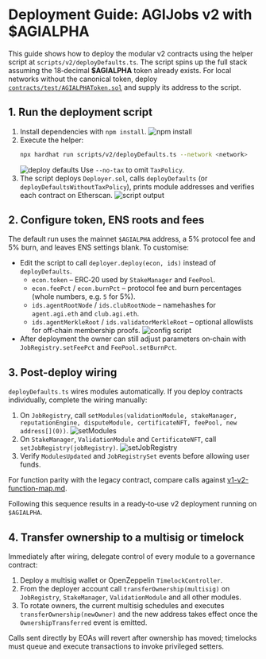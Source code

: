# Deployment Guide: AGIJobs v2 with $AGIALPHA

This guide shows how to deploy the modular v2 contracts using the helper script at `scripts/v2/deployDefaults.ts`. The script spins up the full stack assuming the 18‑decimal **$AGIALPHA** token already exists. For local networks without the canonical token, deploy [`contracts/test/AGIALPHAToken.sol`](../contracts/test/AGIALPHAToken.sol) and supply its address to the script.

## 1. Run the deployment script

1. Install dependencies with `npm install`.
   ![npm install](https://via.placeholder.com/650x150?text=npm+install)
2. Execute the helper:
   ```bash
   npx hardhat run scripts/v2/deployDefaults.ts --network <network>
   ```
   ![deploy defaults](https://via.placeholder.com/650x150?text=deployDefaults.ts)
   Use `--no-tax` to omit `TaxPolicy`.
3. The script deploys `Deployer.sol`, calls `deployDefaults` (or `deployDefaultsWithoutTaxPolicy`), prints module addresses and verifies each contract on Etherscan.
   ![script output](https://via.placeholder.com/650x150?text=module+addresses)

## 2. Configure token, ENS roots and fees

The default run uses the mainnet `$AGIALPHA` address, a 5% protocol fee and 5% burn, and leaves ENS settings blank. To customise:

- Edit the script to call `deployer.deploy(econ, ids)` instead of `deployDefaults`.
  - `econ.token` – ERC‑20 used by `StakeManager` and `FeePool`.
  - `econ.feePct` / `econ.burnPct` – protocol fee and burn percentages (whole numbers, e.g. `5` for 5%).
  - `ids.agentRootNode` / `ids.clubRootNode` – namehashes for `agent.agi.eth` and `club.agi.eth`.
  - `ids.agentMerkleRoot` / `ids.validatorMerkleRoot` – optional allowlists for off‑chain membership proofs.
  ![config script](https://via.placeholder.com/650x150?text=configure+econ+ids)
- After deployment the owner can still adjust parameters on‑chain with `JobRegistry.setFeePct` and `FeePool.setBurnPct`.

## 3. Post-deploy wiring

`deployDefaults.ts` wires modules automatically. If you deploy contracts individually, complete the wiring manually:

1. On `JobRegistry`, call `setModules(validationModule, stakeManager, reputationEngine, disputeModule, certificateNFT, feePool, new address[](0))`.
   ![setModules](https://via.placeholder.com/650x150?text=setModules)
2. On `StakeManager`, `ValidationModule` and `CertificateNFT`, call `setJobRegistry(jobRegistry)`.
   ![setJobRegistry](https://via.placeholder.com/650x150?text=setJobRegistry)
3. Verify `ModulesUpdated` and `JobRegistrySet` events before allowing user funds.

For function parity with the legacy contract, compare calls against [v1-v2-function-map.md](v1-v2-function-map.md).

Following this sequence results in a ready‑to‑use v2 deployment running on `$AGIALPHA`.

## 4. Transfer ownership to a multisig or timelock

Immediately after wiring, delegate control of every module to a governance
contract:

1. Deploy a multisig wallet or OpenZeppelin `TimelockController`.
2. From the deployer account call `transferOwnership(multisig)` on
   `JobRegistry`, `StakeManager`, `ValidationModule` and all other modules.
3. To rotate owners, the current multisig schedules and executes
   `transferOwnership(newOwner)` and the new address takes effect once the
   `OwnershipTransferred` event is emitted.

Calls sent directly by EOAs will revert after ownership has moved; timelocks
must queue and execute transactions to invoke privileged setters.
